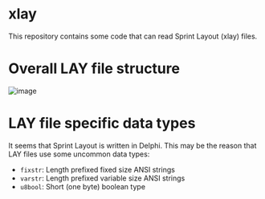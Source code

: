 # xlay
This repository contains some code that can read Sprint Layout (xlay) files.

# Overall LAY file structure
![image](https://github.com/sergey-raevskiy/xlay/assets/3956978/de532087-fa8e-4269-94bb-e229caaa2117)

# LAY file specific data types
It seems that Sprint Layout is written in Delphi. This may be the reason that LAY files use some uncommon data types:

* `fixstr`: Length prefixed fixed size ANSI strings
* `varstr`: Length prefixed variable size ANSI strings
* `u8bool`: Short (one byte) boolean type
